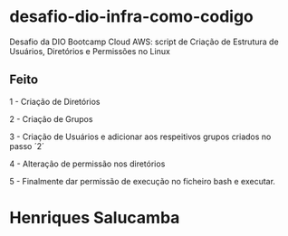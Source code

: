 # desafio-dio-infra-como-codigo
Desafio da DIO Bootcamp Cloud AWS: script de Criação de Estrutura de Usuários, Diretórios e Permissões no Linux

## Feito
1 - Criação de Diretórios

2 - Criação de Grupos

3 - Criação de Usuários e adicionar aos respeitivos grupos criados no passo ´2´

4 - Alteração de permissão nos diretórios

5 - Finalmente dar permissão de execução no ficheiro bash e executar.


<h1> Henriques Salucamba </h1>
